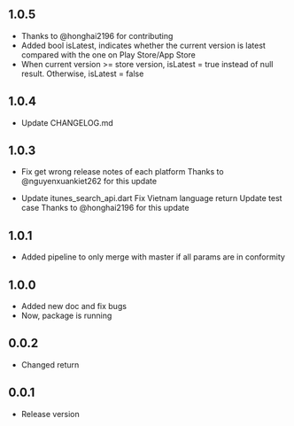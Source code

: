 ## 1.0.5
* Thanks to @honghai2196 for contributing
* Added bool isLatest, indicates whether the current version is latest compared with the one on Play Store/App Store
* When current version >= store version, isLatest = true instead of null result. Otherwise, isLatest = false

## 1.0.4
* Update CHANGELOG.md

## 1.0.3
* Fix get wrong release notes of each platform
Thanks to @nguyenxuankiet262 for this update

* Update itunes_search_api.dart
Fix Vietnam language return
Update test case
Thanks to @honghai2196 for this update

## 1.0.1
* Added pipeline to only merge with master if all params are in conformity

## 1.0.0
* Added new doc and fix bugs
* Now, package is running

## 0.0.2
* Changed return

## 0.0.1
* Release version
